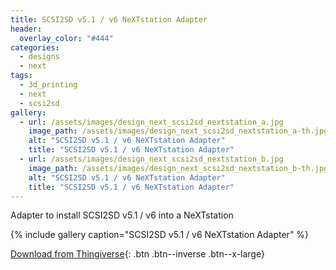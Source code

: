 ```yaml
---
title: SCSI2SD v5.1 / v6 NeXTstation Adapter
header:
  overlay_color: "#444"
categories:
  - designs
  - next
tags:
  - 3d_printing
  - next
  - scsi2sd
gallery:
  - url: /assets/images/design_next_scsi2sd_nextstation_a.jpg
    image_path: /assets/images/design_next_scsi2sd_nextstation_a-th.jpg
    alt: "SCSI2SD v5.1 / v6 NeXTstation Adapter"
    title: "SCSI2SD v5.1 / v6 NeXTstation Adapter"
  - url: /assets/images/design_next_scsi2sd_nextstation_b.jpg
    image_path: /assets/images/design_next_scsi2sd_nextstation_b-th.jpg
    alt: "SCSI2SD v5.1 / v6 NeXTstation Adapter"
    title: "SCSI2SD v5.1 / v6 NeXTstation Adapter"  
---
```


Adapter to install SCSI2SD v5.1 / v6 into a NeXTstation

{% include gallery caption="SCSI2SD v5.1 / v6 NeXTstation Adapter" %}

[Download from Thingiverse](https://www.thingiverse.com/thing:3090387){: .btn .btn--inverse .btn--x-large}
